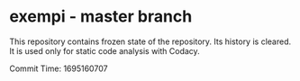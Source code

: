 # exempi - master branch

This repository contains frozen state of the repository.
Its history is cleared. It is used only for static code
analysis with Codacy.

Commit Time: 1695160707